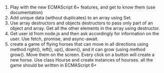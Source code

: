 1) Play with the new ECMAScript 6+ features, and get to know them (use documentation)
2) Add unique data (without duplicates) to an array using Set.
3) Use array destructors and objects destructors to pass only part of an object and array. Get all the other elements in the array using destructor.
4) Get user id from node.js and then ask accordingly for information on the user. Use fetch, promise, and async-await.
5) create a game of flying horses that can move in all directions using method right(), left(), up(), down(), and it can grow (using method grow(). Move them on the screen. Every click on a button will create a new horse. Use class Hourse and create instances of hourses. all the game should be written in ECMAScript 6+

